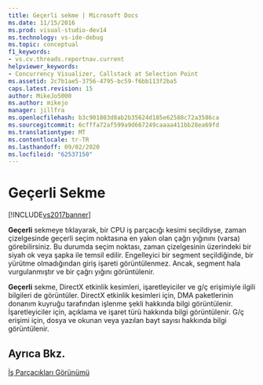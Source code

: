```yaml
---
title: Geçerli sekme | Microsoft Docs
ms.date: 11/15/2016
ms.prod: visual-studio-dev14
ms.technology: vs-ide-debug
ms.topic: conceptual
f1_keywords:
- vs.cv.threads.reportnav.current
helpviewer_keywords:
- Concurrency Visualizer, Callstack at Selection Point
ms.assetid: 2c7b1ae5-3756-4795-bc59-f6bb113f2ba5
caps.latest.revision: 15
author: MikeJo5000
ms.author: mikejo
manager: jillfra
ms.openlocfilehash: b3c901803d8ab2b35624d185e62588c72a3586ca
ms.sourcegitcommit: 6cfffa72af599a9d667249caaaa411bb28ea69fd
ms.translationtype: MT
ms.contentlocale: tr-TR
ms.lasthandoff: 09/02/2020
ms.locfileid: "62537150"
---
```

# <a name="current-tab"></a>Geçerli Sekme
[!INCLUDE[vs2017banner](../includes/vs2017banner.md)]

**Geçerli** sekmeye tıklayarak, bir CPU iş parçacığı kesimi seçildiyse, zaman çizelgesinde geçerli seçim noktasına en yakın olan çağrı yığınını (varsa) görebilirsiniz.  Bu durumda seçim noktası, zaman çizelgesinin üzerindeki bir siyah ok veya şapka ile temsil edilir. Engelleyici bir segment seçildiğinde, bir yürütme olmadığından giriş işareti görüntülenmez. Ancak, segment hala vurgulanmıştır ve bir çağrı yığını görüntülenir.  
  
 **Geçerli** sekme, DirectX etkinlik kesimleri, işaretleyiciler ve g/ç erişimiyle ilgili bilgileri de görüntüler.  DirectX etkinlik kesimleri için, DMA paketlerinin donanım kuyruğu tarafından işlenme şekli hakkında bilgi görüntülenir.  İşaretleyiciler için, açıklama ve işaret türü hakkında bilgi görüntülenir.  G/ç erişimi için, dosya ve okunan veya yazılan bayt sayısı hakkında bilgi görüntülenir.  
  
## <a name="see-also"></a>Ayrıca Bkz.  
 [İş Parçacıkları Görünümü](../profiling/threads-view-parallel-performance.md)
